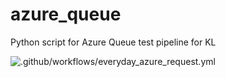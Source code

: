 # azure_queue
Python script for Azure Queue test pipeline for KL

![.github/workflows/everyday_azure_request.yml](https://github.com/serglit72/azure_queue/workflows/.github/workflows/everyday_azure_request.yml/badge.svg)

